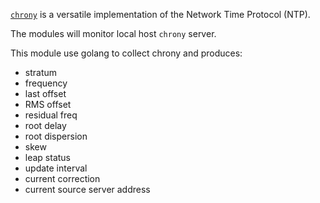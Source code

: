

[`chrony`](https://chrony.tuxfamily.org/)  is a versatile implementation of the Network Time Protocol (NTP).

The modules will monitor local host `chrony` server.

This module use golang to collect chrony and produces:
* stratum
* frequency
* last offset
* RMS offset
* residual freq
* root delay
* root dispersion
* skew
* leap status
* update interval
* current correction
* current source server address